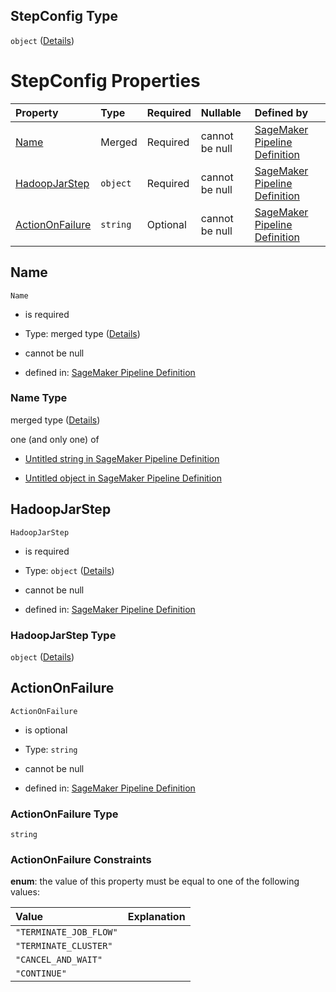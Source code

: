 ## StepConfig Type

`object` ([Details](pipeline-definition-definitions-emrstep-properties-arguments-properties-stepconfig.md))

# StepConfig Properties

| Property                            | Type     | Required | Nullable       | Defined by                                                                                                                                                                                                                                                                                                                                       |
| :---------------------------------- | :------- | :------- | :------------- | :----------------------------------------------------------------------------------------------------------------------------------------------------------------------------------------------------------------------------------------------------------------------------------------------------------------------------------------------- |
| [Name](#name)                       | Merged   | Required | cannot be null | [SageMaker Pipeline Definition](pipeline-definition-definitions-stringargumentvalue.md "https://github.com/jerrypeng7773/sagemaker-model-building-pipeline-definition-JSON-schema/schema/#/definitions/EMRStep/properties/Arguments/properties/StepConfig/properties/Name")                                                                      |
| [HadoopJarStep](#hadoopjarstep)     | `object` | Required | cannot be null | [SageMaker Pipeline Definition](pipeline-definition-definitions-emrstep-properties-arguments-properties-stepconfig-properties-hadoopjarstep.md "https://github.com/jerrypeng7773/sagemaker-model-building-pipeline-definition-JSON-schema/schema/#/definitions/EMRStep/properties/Arguments/properties/StepConfig/properties/HadoopJarStep")     |
| [ActionOnFailure](#actiononfailure) | `string` | Optional | cannot be null | [SageMaker Pipeline Definition](pipeline-definition-definitions-emrstep-properties-arguments-properties-stepconfig-properties-actiononfailure.md "https://github.com/jerrypeng7773/sagemaker-model-building-pipeline-definition-JSON-schema/schema/#/definitions/EMRStep/properties/Arguments/properties/StepConfig/properties/ActionOnFailure") |

## Name



`Name`

*   is required

*   Type: merged type ([Details](pipeline-definition-definitions-stringargumentvalue.md))

*   cannot be null

*   defined in: [SageMaker Pipeline Definition](pipeline-definition-definitions-stringargumentvalue.md "https://github.com/jerrypeng7773/sagemaker-model-building-pipeline-definition-JSON-schema/schema/#/definitions/EMRStep/properties/Arguments/properties/StepConfig/properties/Name")

### Name Type

merged type ([Details](pipeline-definition-definitions-stringargumentvalue.md))

one (and only one) of

*   [Untitled string in SageMaker Pipeline Definition](pipeline-definition-definitions-stringargumentvalue-oneof-0.md "check type definition")

*   [Untitled object in SageMaker Pipeline Definition](pipeline-definition-definitions-getfunction.md "check type definition")

## HadoopJarStep



`HadoopJarStep`

*   is required

*   Type: `object` ([Details](pipeline-definition-definitions-emrstep-properties-arguments-properties-stepconfig-properties-hadoopjarstep.md))

*   cannot be null

*   defined in: [SageMaker Pipeline Definition](pipeline-definition-definitions-emrstep-properties-arguments-properties-stepconfig-properties-hadoopjarstep.md "https://github.com/jerrypeng7773/sagemaker-model-building-pipeline-definition-JSON-schema/schema/#/definitions/EMRStep/properties/Arguments/properties/StepConfig/properties/HadoopJarStep")

### HadoopJarStep Type

`object` ([Details](pipeline-definition-definitions-emrstep-properties-arguments-properties-stepconfig-properties-hadoopjarstep.md))

## ActionOnFailure



`ActionOnFailure`

*   is optional

*   Type: `string`

*   cannot be null

*   defined in: [SageMaker Pipeline Definition](pipeline-definition-definitions-emrstep-properties-arguments-properties-stepconfig-properties-actiononfailure.md "https://github.com/jerrypeng7773/sagemaker-model-building-pipeline-definition-JSON-schema/schema/#/definitions/EMRStep/properties/Arguments/properties/StepConfig/properties/ActionOnFailure")

### ActionOnFailure Type

`string`

### ActionOnFailure Constraints

**enum**: the value of this property must be equal to one of the following values:

| Value                  | Explanation |
| :--------------------- | :---------- |
| `"TERMINATE_JOB_FLOW"` |             |
| `"TERMINATE_CLUSTER"`  |             |
| `"CANCEL_AND_WAIT"`    |             |
| `"CONTINUE"`           |             |
